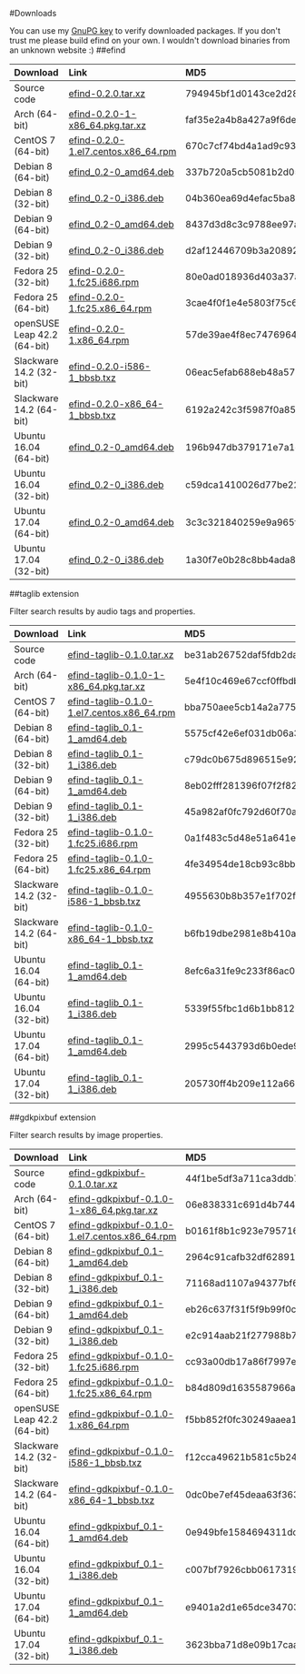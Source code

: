 #Downloads

You can use my [GnuPG key](http://dixieflatline.de/sebastian_at_dixieflatline.de.asc.txt) to verify downloaded packages. If you don't trust me please build efind on your own. I wouldn't download binaries from an unknown website :)
##efind

| Download | Link | MD5 | GPG |
| :------- | :--- | :-- | :-- |
Source code|[efind-0.2.0.tar.xz](downloads/source/efind-0.2.0.tar.xz)|794945bf1d0143ce2d288971888d33ac|[Signature](downloads/source/efind-0.2.0.tar.xz.asc)
Arch (64-bit)|[efind-0.2.0-1-x86_64.pkg.tar.xz](downloads/arch/efind-0.2.0-1-x86_64.pkg.tar.xz)|faf35e2a4b8a427a9f6deac649bc4ccc|[Signature](downloads/arch/efind-0.2.0-1-x86_64.pkg.tar.xz.asc)
CentOS 7 (64-bit)|[efind-0.2.0-1.el7.centos.x86_64.rpm](downloads/centos-7/efind-0.2.0-1.el7.centos.x86_64.rpm)|670c7cf74bd4a1ad9c9363524e0b3b8a|[Signature](downloads/centos-7/efind-0.2.0-1.el7.centos.x86_64.rpm.asc)
Debian 8 (64-bit)|[efind_0.2-0_amd64.deb](downloads/debian-8/efind_0.2-0_amd64.deb)|337b720a5cb5081b2d05aac3e822f2e8|[Signature](downloads/debian-8/efind_0.2-0_amd64.deb.asc)
Debian 8 (32-bit)|[efind_0.2-0_i386.deb](downloads/debian-8/efind_0.2-0_i386.deb)|04b360ea69d4efac5ba853ba55974c50|[Signature](downloads/debian-8/efind_0.2-0_i386.deb.asc)
Debian 9 (64-bit)|[efind_0.2-0_amd64.deb](downloads/debian-9/efind_0.2-0_amd64.deb)|8437d3d8c3c9788ee97ad7d6ebf698bf|[Signature](downloads/debian-9/efind_0.2-0_amd64.deb.asc)
Debian 9 (32-bit)|[efind_0.2-0_i386.deb](downloads/debian-9/efind_0.2-0_i386.deb)|d2af12446709b3a208922ec0a13928e4|[Signature](downloads/debian-9/efind_0.2-0_i386.deb.asc)
Fedora 25 (32-bit)|[efind-0.2.0-1.fc25.i686.rpm](downloads/fedora-25/efind-0.2.0-1.fc25.i686.rpm)|80e0ad018936d403a37a0d837c621883|[Signature](downloads/fedora-25/efind-0.2.0-1.fc25.i686.rpm.asc)
Fedora 25 (64-bit)|[efind-0.2.0-1.fc25.x86_64.rpm](downloads/fedora-25/efind-0.2.0-1.fc25.x86_64.rpm)|3cae4f0f1e4e5803f75c6756bf82df93|[Signature](downloads/fedora-25/efind-0.2.0-1.fc25.x86_64.rpm.asc)
openSUSE Leap 42.2 (64-bit)|[efind-0.2.0-1.x86_64.rpm](downloads/opensuse-leap/efind-0.2.0-1.x86_64.rpm)|57de39ae4f8ec747696417bba67835e5|[Signature](downloads/opensuse-leap/efind-0.2.0-1.x86_64.rpm.asc)
Slackware 14.2 (32-bit)|[efind-0.2.0-i586-1_bbsb.txz](downloads/slackware-14.2/efind-0.2.0-i586-1_bbsb.txz)|06eac5efab688eb48a571ee55b554d65|[Signature](downloads/slackware-14.2/efind-0.2.0-i586-1_bbsb.txz.asc)
Slackware 14.2 (64-bit)|[efind-0.2.0-x86_64-1_bbsb.txz](downloads/slackware-14.2/efind-0.2.0-x86_64-1_bbsb.txz)|6192a242c3f5987f0a8522ebf5bd9d87|[Signature](downloads/slackware-14.2/efind-0.2.0-x86_64-1_bbsb.txz.asc)
Ubuntu 16.04 (64-bit)|[efind_0.2-0_amd64.deb](downloads/ubuntu-16.04/efind_0.2-0_amd64.deb)|196b947db379171e7a1e228ff2e49caa|[Signature](downloads/ubuntu-16.04/efind_0.2-0_amd64.deb.asc)
Ubuntu 16.04 (32-bit)|[efind_0.2-0_i386.deb](downloads/ubuntu-16.04/efind_0.2-0_i386.deb)|c59dca1410026d77be226a7d158aeb81|[Signature](downloads/ubuntu-16.04/efind_0.2-0_i386.deb.asc)
Ubuntu 17.04 (64-bit)|[efind_0.2-0_amd64.deb](downloads/ubuntu-17.04/efind_0.2-0_amd64.deb)|3c3c321840259e9a965f20a938804233|[Signature](downloads/ubuntu-17.04/efind_0.2-0_amd64.deb.asc)
Ubuntu 17.04 (32-bit)|[efind_0.2-0_i386.deb](downloads/ubuntu-17.04/efind_0.2-0_i386.deb)|1a30f7e0b28c8bb4ada81deb48804435|[Signature](downloads/ubuntu-17.04/efind_0.2-0_i386.deb.asc)

##taglib extension

Filter search results by audio tags and properties.

| Download | Link | MD5 | GPG |
| :------- | :--- | :-- | :-- |
Source code|[efind-taglib-0.1.0.tar.xz](downloads/source/efind-taglib-0.1.0.tar.xz)|be31ab26752daf5fdb2da9fcc8f5b6e4|[Signature](downloads/source/efind-taglib-0.1.0.tar.xz.asc)
Arch (64-bit)|[efind-taglib-0.1.0-1-x86_64.pkg.tar.xz](downloads/arch/efind-taglib-0.1.0-1-x86_64.pkg.tar.xz)|5e4f10c469e67ccf0ffbdbb87983a365|[Signature](downloads/arch/efind-taglib-0.1.0-1-x86_64.pkg.tar.xz.asc)
CentOS 7 (64-bit)|[efind-taglib-0.1.0-1.el7.centos.x86_64.rpm](downloads/centos-7/efind-taglib-0.1.0-1.el7.centos.x86_64.rpm)|bba750aee5cb14a2a775b66fb9902e52|[Signature](downloads/centos-7/efind-taglib-0.1.0-1.el7.centos.x86_64.rpm.asc)
Debian 8 (64-bit)|[efind-taglib_0.1-1_amd64.deb](downloads/debian-8/efind-taglib_0.1-1_amd64.deb)|5575cf42e6ef031db06a315bf20b160e|[Signature](downloads/debian-8/efind-taglib_0.1-1_amd64.deb.asc)
Debian 8 (32-bit)|[efind-taglib_0.1-1_i386.deb](downloads/debian-8/efind-taglib_0.1-1_i386.deb)|c79dc0b675d896515e923862565d51b4|[Signature](downloads/debian-8/efind-taglib_0.1-1_i386.deb.asc)
Debian 9 (64-bit)|[efind-taglib_0.1-1_amd64.deb](downloads/debian-9/efind-taglib_0.1-1_amd64.deb)|8eb02fff281396f07f2f8225863db6d8|[Signature](downloads/debian-9/efind-taglib_0.1-1_amd64.deb.asc)
Debian 9 (32-bit)|[efind-taglib_0.1-1_i386.deb](downloads/debian-9/efind-taglib_0.1-1_i386.deb)|45a982af0fc792d60f70aa6dac0ccb95|[Signature](downloads/debian-9/efind-taglib_0.1-1_i386.deb.asc)
Fedora 25 (32-bit)|[efind-taglib-0.1.0-1.fc25.i686.rpm](downloads/fedora-25/efind-taglib-0.1.0-1.fc25.i686.rpm)|0a1f483c5d48e51a641eb96909ac6fd9|[Signature](downloads/fedora-25/efind-taglib-0.1.0-1.fc25.i686.rpm.asc)
Fedora 25 (64-bit)|[efind-taglib-0.1.0-1.fc25.x86_64.rpm](downloads/fedora-25/efind-taglib-0.1.0-1.fc25.x86_64.rpm)|4fe34954de18cb93c8bba65dfd0cb369|[Signature](downloads/fedora-25/efind-taglib-0.1.0-1.fc25.x86_64.rpm.asc)
Slackware 14.2 (32-bit)|[efind-taglib-0.1.0-i586-1_bbsb.txz](downloads/slackware-14.2/efind-taglib-0.1.0-i586-1_bbsb.txz)|4955630b8b357e1f702f0dd8c90cb3cb|[Signature](downloads/slackware-14.2/efind-taglib-0.1.0-i586-1_bbsb.txz.asc)
Slackware 14.2 (64-bit)|[efind-taglib-0.1.0-x86_64-1_bbsb.txz](downloads/slackware-14.2/efind-taglib-0.1.0-x86_64-1_bbsb.txz)|b6fb19dbe2981e8b410ad770963be0a7|[Signature](downloads/slackware-14.2/efind-taglib-0.1.0-x86_64-1_bbsb.txz.asc)
Ubuntu 16.04 (64-bit)|[efind-taglib_0.1-1_amd64.deb](downloads/ubuntu-16.04/efind-taglib_0.1-1_amd64.deb)|8efc6a31fe9c233f86ac0992125434c8|[Signature](downloads/ubuntu-16.04/efind-taglib_0.1-1_amd64.deb.asc)
Ubuntu 16.04 (32-bit)|[efind-taglib_0.1-1_i386.deb](downloads/ubuntu-16.04/efind-taglib_0.1-1_i386.deb)|5339f55fbc1d6b1bb812694d428a02a3|[Signature](downloads/ubuntu-16.04/efind-taglib_0.1-1_i386.deb.asc)
Ubuntu 17.04 (64-bit)|[efind-taglib_0.1-1_amd64.deb](downloads/ubuntu-17.04/efind-taglib_0.1-1_amd64.deb)|2995c5443793d6b0ede98b6647dae3ad|[Signature](downloads/ubuntu-17.04/efind-taglib_0.1-1_amd64.deb.asc)
Ubuntu 17.04 (32-bit)|[efind-taglib_0.1-1_i386.deb](downloads/ubuntu-17.04/efind-taglib_0.1-1_i386.deb)|205730ff4b209e112a66ccaff7278e5e|[Signature](downloads/ubuntu-17.04/efind-taglib_0.1-1_i386.deb.asc)

##gdkpixbuf extension

Filter search results by image properties.

| Download | Link | MD5 | GPG |
| :------- | :--- | :-- | :-- |
Source code|[efind-gdkpixbuf-0.1.0.tar.xz](downloads/source/efind-gdkpixbuf-0.1.0.tar.xz)|44f1be5df3a711ca3ddb75a3d5859939|[Signature](downloads/source/efind-gdkpixbuf-0.1.0.tar.xz.asc)
Arch (64-bit)|[efind-gdkpixbuf-0.1.0-1-x86_64.pkg.tar.xz](downloads/arch/efind-gdkpixbuf-0.1.0-1-x86_64.pkg.tar.xz)|06e838331c691d4b7446c54d13888622|[Signature](downloads/arch/efind-gdkpixbuf-0.1.0-1-x86_64.pkg.tar.xz.asc)
CentOS 7 (64-bit)|[efind-gdkpixbuf-0.1.0-1.el7.centos.x86_64.rpm](downloads/centos-7/efind-gdkpixbuf-0.1.0-1.el7.centos.x86_64.rpm)|b0161f8b1c923e795716b1911786b61e|[Signature](downloads/centos-7/efind-gdkpixbuf-0.1.0-1.el7.centos.x86_64.rpm.asc)
Debian 8 (64-bit)|[efind-gdkpixbuf_0.1-1_amd64.deb](downloads/debian-8/efind-gdkpixbuf_0.1-1_amd64.deb)|2964c91cafb32df628913ad42df1f7dc|[Signature](downloads/debian-8/efind-gdkpixbuf_0.1-1_amd64.deb.asc)
Debian 8 (32-bit)|[efind-gdkpixbuf_0.1-1_i386.deb](downloads/debian-8/efind-gdkpixbuf_0.1-1_i386.deb)|71168ad1107a94377bf62b827a544029|[Signature](downloads/debian-8/efind-gdkpixbuf_0.1-1_i386.deb.asc)
Debian 9 (64-bit)|[efind-gdkpixbuf_0.1-1_amd64.deb](downloads/debian-9/efind-gdkpixbuf_0.1-1_amd64.deb)|eb26c637f31f5f9b99f0ce6266466538|[Signature](downloads/debian-9/efind-gdkpixbuf_0.1-1_amd64.deb.asc)
Debian 9 (32-bit)|[efind-gdkpixbuf_0.1-1_i386.deb](downloads/debian-9/efind-gdkpixbuf_0.1-1_i386.deb)|e2c914aab21f277988b7daae527cddaa|[Signature](downloads/debian-9/efind-gdkpixbuf_0.1-1_i386.deb.asc)
Fedora 25 (32-bit)|[efind-gdkpixbuf-0.1.0-1.fc25.i686.rpm](downloads/fedora-25/efind-gdkpixbuf-0.1.0-1.fc25.i686.rpm)|cc93a00db17a86f7997e232e46d040fb|[Signature](downloads/fedora-25/efind-gdkpixbuf-0.1.0-1.fc25.i686.rpm.asc)
Fedora 25 (64-bit)|[efind-gdkpixbuf-0.1.0-1.fc25.x86_64.rpm](downloads/fedora-25/efind-gdkpixbuf-0.1.0-1.fc25.x86_64.rpm)|b84d809d1635587966aa89a40c1ea690|[Signature](downloads/fedora-25/efind-gdkpixbuf-0.1.0-1.fc25.x86_64.rpm.asc)
openSUSE Leap 42.2 (64-bit)|[efind-gdkpixbuf-0.1.0-1.x86_64.rpm](downloads/opensuse-leap/efind-gdkpixbuf-0.1.0-1.x86_64.rpm)|f5bb852f0fc30249aaea1e02d8ff936b|[Signature](downloads/opensuse-leap/efind-gdkpixbuf-0.1.0-1.x86_64.rpm.asc)
Slackware 14.2 (32-bit)|[efind-gdkpixbuf-0.1.0-i586-1_bbsb.txz](downloads/slackware-14.2/efind-gdkpixbuf-0.1.0-i586-1_bbsb.txz)|f12cca49621b581c5b2425570fc7bea9|[Signature](downloads/slackware-14.2/efind-gdkpixbuf-0.1.0-i586-1_bbsb.txz.asc)
Slackware 14.2 (64-bit)|[efind-gdkpixbuf-0.1.0-x86_64-1_bbsb.txz](downloads/slackware-14.2/efind-gdkpixbuf-0.1.0-x86_64-1_bbsb.txz)|0dc0be7ef45deaa63f363754821d2738|[Signature](downloads/slackware-14.2/efind-gdkpixbuf-0.1.0-x86_64-1_bbsb.txz.asc)
Ubuntu 16.04 (64-bit)|[efind-gdkpixbuf_0.1-1_amd64.deb](downloads/ubuntu-16.04/efind-gdkpixbuf_0.1-1_amd64.deb)|0e949bfe1584694311dcc8faf523604f|[Signature](downloads/ubuntu-16.04/efind-gdkpixbuf_0.1-1_amd64.deb.asc)
Ubuntu 16.04 (32-bit)|[efind-gdkpixbuf_0.1-1_i386.deb](downloads/ubuntu-16.04/efind-gdkpixbuf_0.1-1_i386.deb)|c007bf7926cbb0617319fcc5fc627d9a|[Signature](downloads/ubuntu-16.04/efind-gdkpixbuf_0.1-1_i386.deb.asc)
Ubuntu 17.04 (64-bit)|[efind-gdkpixbuf_0.1-1_amd64.deb](downloads/ubuntu-17.04/efind-gdkpixbuf_0.1-1_amd64.deb)|e9401a2d1e65dce34703668e7734c96b|[Signature](downloads/ubuntu-17.04/efind-gdkpixbuf_0.1-1_amd64.deb.asc)
Ubuntu 17.04 (32-bit)|[efind-gdkpixbuf_0.1-1_i386.deb](downloads/ubuntu-17.04/efind-gdkpixbuf_0.1-1_i386.deb)|3623bba71d8e09b17caa76c91b19397d|[Signature](downloads/ubuntu-17.04/efind-gdkpixbuf_0.1-1_i386.deb.asc)
